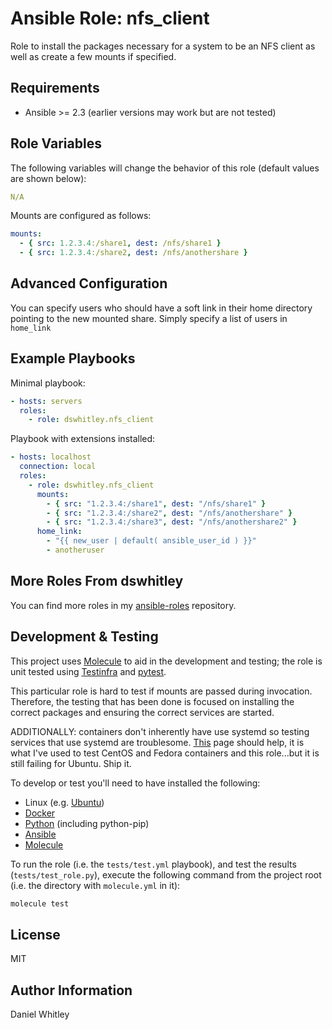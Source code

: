Ansible Role: nfs_client
========================

Role to install the packages necessary for a system to be an NFS client as well
as create a few mounts if specified.

Requirements
------------

* Ansible >= 2.3 (earlier versions may work but are not tested)

Role Variables
--------------

The following variables will change the behavior of this role (default values
are shown below):

```yaml
N/A
```

Mounts are configured as follows:

```yaml
mounts:
  - { src: 1.2.3.4:/share1, dest: /nfs/share1 }
  - { src: 1.2.3.4:/share2, dest: /nfs/anothershare }
```



Advanced Configuration
----------------------

You can specify users who should have a soft link in their home directory 
pointing to the new mounted share.  Simply specify a list of users in 
`home_link` 

Example Playbooks
-----------------

Minimal playbook:

```yaml
- hosts: servers
  roles:
    - role: dswhitley.nfs_client
```

Playbook with extensions installed:

```yaml
- hosts: localhost
  connection: local
  roles:
    - role: dswhitley.nfs_client
      mounts:
        - { src: "1.2.3.4:/share1", dest: "/nfs/share1" }
        - { src: "1.2.3.4:/share2", dest: "/nfs/anothershare" }
        - { src: "1.2.3.4:/share3", dest: "/nfs/anothershare2" }
      home_link:
        - "{{ new_user | default( ansible_user_id ) }}"
        - anotheruser
```

More Roles From dswhitley
-------------------------

You can find more roles in my 
[ansible-roles](https://github.com/dswhitley/ansible-roles) repository.

Development & Testing
---------------------

This project uses [Molecule](http://molecule.readthedocs.io/) to aid in the
development and testing; the role is unit tested using
[Testinfra](http://testinfra.readthedocs.io/) and
[pytest](http://docs.pytest.org/).

This particular role is hard to test if mounts are passed during invocation.  
Therefore, the testing that has been done is focused on installing the correct 
packages and ensuring the correct services are started.

ADDITIONALLY: containers don't inherently have use systemd so testing services
that use systemd are troublesome.  [This](https://medium.com/@tklo/testing-ansible-role-of-a-systemd-based-service-using-molecule-and-docker-4b3608a10ef0)
page should help, it is what I've used to test CentOS and Fedora containers and
this role...but it is still failing for Ubuntu.  Ship it.

To develop or test you'll need to have installed the following:

* Linux (e.g. [Ubuntu](http://www.ubuntu.com/))
* [Docker](https://www.docker.com/)
* [Python](https://www.python.org/) (including python-pip)
* [Ansible](https://www.ansible.com/)
* [Molecule](http://molecule.readthedocs.io/)

To run the role (i.e. the `tests/test.yml` playbook), and test the results
(`tests/test_role.py`), execute the following command from the project root
(i.e. the directory with `molecule.yml` in it):

```bash
molecule test
```

License
-------

MIT

Author Information
------------------

Daniel Whitley
